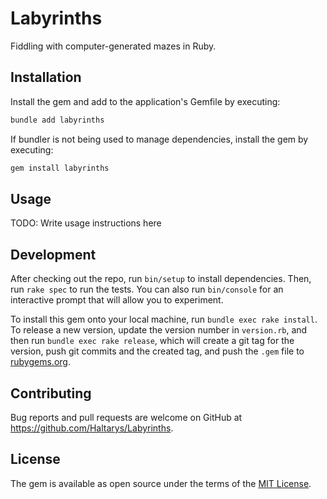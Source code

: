 # Labyrinths

Fiddling with computer-generated mazes in Ruby.

## Installation

Install the gem and add to the application's Gemfile by executing:

```bash
bundle add labyrinths
```

If bundler is not being used to manage dependencies, install the gem by executing:

```bash
gem install labyrinths
```

## Usage

TODO: Write usage instructions here

## Development

After checking out the repo, run `bin/setup` to install dependencies. Then, run `rake spec` to run the tests. You can also run `bin/console` for an interactive prompt that will allow you to experiment.

To install this gem onto your local machine, run `bundle exec rake install`. To release a new version, update the version number in `version.rb`, and then run `bundle exec rake release`, which will create a git tag for the version, push git commits and the created tag, and push the `.gem` file to [rubygems.org](https://rubygems.org).

## Contributing

Bug reports and pull requests are welcome on GitHub at <https://github.com/Haltarys/Labyrinths>.

## License

The gem is available as open source under the terms of the [MIT License](https://opensource.org/licenses/MIT).
